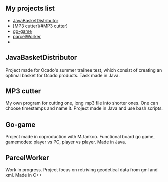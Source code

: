 ## My projects list

- [JavaBasketDistributor](#JavaBasketDistributor)
- [MP3 cutter](#MP3 cutter)
- [go-game](#go-game)
- [parcelWorker](#parcelWorker)
- 
## JavaBasketDistributor

Project made for Ocado's summer trainee test, which consist of creating an optimal basket for Ocado products. Task made in Java.

## MP3 cutter

My own program for cutting one, long mp3 file into shorter ones. One can choose timestamps and name it. Project made in Java and use bash scripts.

## Go-game

Project made in coproduction with MJankoo. Functional board go game, gamemodes: player vs PC, player vs player. Made in Java.

## ParcelWorker

Work in progress. Project focus on retriving geodetical data from gml and xml. Made in C++


